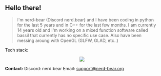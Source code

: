 ## Hello there!

> I'm nerd-bear (Discord nerd.bear) and I have been coding in python for the last 5 years and in C++ for the last few months. I am currently 14 years old and I'm working on a mixed function software called bassil that currently has no specific use case. Also have been messing aroung with OpenGL (GLFW, GLAD, etc..)


Tech stack:
<p align="center">
    <a href="https://github.com/LelouchFR/skill-icons">
        <img src="https://go-skill-icons.vercel.app/api/icons?i=ts,js,html,css,cpp,react,kotlin,java,python,bash,maven,gradle,bootstrap,nextjs,tailwind,cmake,githubactions,jquery,discord,mongodb,sqlite,postgresql,vim,neovim,idea,vscode,docker,github&perline=13" />
    </a>
</p>

**Contact:**
  Discord: nerd.bear
  Email: support@nerd-bear.org
